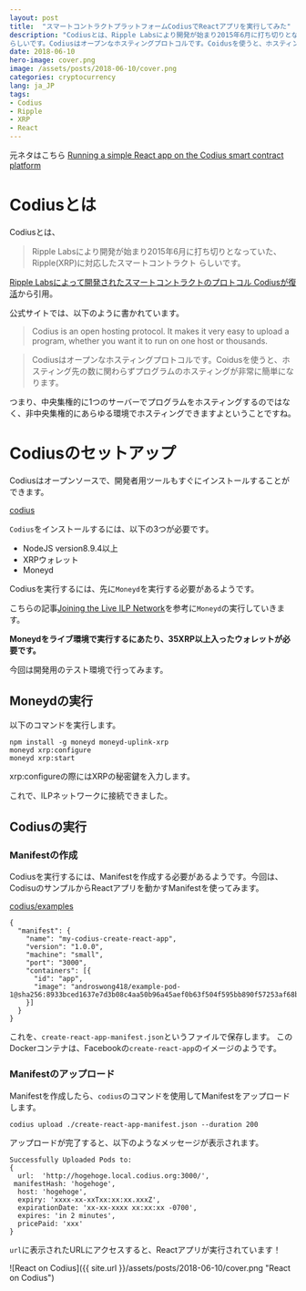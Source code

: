 ```yaml
---
layout: post
title:  "スマートコントラクトプラットフォームCodiusでReactアプリを実行してみた"
description: "Codiusとは、Ripple Labsにより開発が始まり2015年6月に打ち切りとなっていた、Ripple(XRP)に対応したスマートコントラクト
らしいです。Codiusはオープンなホスティングプロトコルです。Coidusを使うと、ホスティング先の数に関わらずプログラムのホスティングが非常に簡単になります。"
date: 2018-06-10
hero-image: cover.png
image: /assets/posts/2018-06-10/cover.png
categories: cryptocurrency
lang: ja_JP
tags:
- Codius
- Ripple
- XRP
- React
---
```


元ネタはこちら
[Running a simple React app on the Codius smart contract platform](https://medium.com/codius/running-a-simple-react-app-on-the-codius-smart-contract-platform-7ddefce8cb06)

# Codiusとは

Codiusとは、

> Ripple Labsにより開発が始まり2015年6月に打ち切りとなっていた、Ripple(XRP)に対応したスマートコントラクト
らしいです。

[Ripple Labsによって開発されたスマートコントラクトのプロトコル Codiusが復活](https://crypto-times.jp/xrp_smartcontract_revive/)から引用。

公式サイトでは、以下のように書かれています。

> Codius is an open hosting protocol. It makes it very easy to upload a program, whether you want it to run on one host or thousands.


> Codiusはオープンなホスティングプロトコルです。Coidusを使うと、ホスティング先の数に関わらずプログラムのホスティングが非常に簡単になります。

つまり、中央集権的に1つのサーバーでプログラムをホスティングするのではなく、非中央集権的にあらゆる環境でホスティングできますよということですね。

# Codiusのセットアップ

Codiusはオープンソースで、開発者用ツールもすぐにインストールすることができます。

[codius](https://www.npmjs.com/package/codius)

`Codius`をインストールするには、以下の3つが必要です。

- NodeJS version8.9.4以上
- XRPウォレット
- Moneyd

Codiusを実行するには、先に`Moneyd`を実行する必要があるようです。

こちらの記事[Joining the Live ILP Network](https://medium.com/interledger-blog/joining-the-live-ilp-network-eab123a73665)を参考に`Moneyd`の実行していきます。

**Moneydをライブ環境で実行するにあたり、35XRP以上入ったウォレットが必要です。**

今回は開発用のテスト環境で行ってみます。

## Moneydの実行

以下のコマンドを実行します。

```
npm install -g moneyd moneyd-uplink-xrp
moneyd xrp:configure
moneyd xrp:start
```

xrp:configureの際にはXRPの秘密鍵を入力します。

これで、ILPネットワークに接続できました。

## Codiusの実行

### Manifestの作成

Codiusを実行するには、Manifestを作成する必要があるようです。今回は、CodisuのサンプルからReactアプリを動かすManifestを使ってみます。

[codius/examples](https://github.com/codius/examples)

```
{
  "manifest": {
    "name": "my-codius-create-react-app",
    "version": "1.0.0",
    "machine": "small",
    "port": "3000",
    "containers": [{
      "id": "app",
      "image": "androswong418/example-pod-1@sha256:8933bced1637e7d3b08c4aa50b96a45aef0b63f504f595bb890f57253af68b11"
    }]
  }
}
```

これを、`create-react-app-manifest.json`というファイルで保存します。
このDockerコンテナは、Facebookの`create-react-app`のイメージのようです。


### Manifestのアップロード

Manifestを作成したら、`codius`のコマンドを使用してManifestをアップロードします。

```
codius upload ./create-react-app-manifest.json --duration 200
```

アップロードが完了すると、以下のようなメッセージが表示されます。

```
Successfully Uploaded Pods to:
{ 
  url:  'http://hogehoge.local.codius.org:3000/',
 manifestHash: 'hogehoge',
  host: 'hogehoge',
  expiry: 'xxxx-xx-xxTxx:xx:xx.xxxZ',
  expirationDate: 'xx-xx-xxxx xx:xx:xx -0700',
  expires: 'in 2 minutes',
  pricePaid: 'xxx' 
}
```

`url`に表示されたURLにアクセスすると、Reactアプリが実行されています！

![React on Codius]({{ site.url }}/assets/posts/2018-06-10/cover.png "React on Codius")